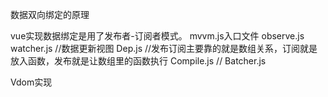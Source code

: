 数据双向绑定的原理

vue实现数据绑定是用了发布者-订阅者模式。
mvvm.js入口文件
observe.js
watcher.js //数据更新视图
Dep.js     //发布订阅主要靠的就是数组关系，订阅就是放入函数，发布就是让数组里的函数执行
Compile.js //
Batcher.js




Vdom实现



